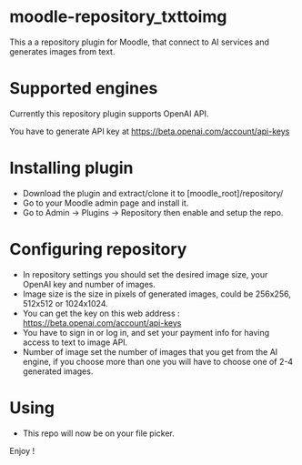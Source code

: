 # moodle-repository_txttoimg
This a a repository plugin for Moodle, that connect to AI services and generates images from text.

# Supported engines
Currently this repository plugin supports OpenAI API.

You have to generate API key at https://beta.openai.com/account/api-keys

# Installing plugin
- Download the plugin and extract/clone it to [moodle_root]/repository/
- Go to your Moodle admin page and install it.
- Go to Admin -> Plugins -> Repository then enable and setup the repo.

# Configuring repository
- In repository settings you should set the desired image size, your OpenAI key and number of images.
- Image size is the size in pixels of generated images, could be 256x256, 512x512 or 1024x1024.
- You can get the key on this web address : https://beta.openai.com/account/api-keys
- You have to sign in or log in, and set your payment info for having access to text to image API.
- Number of image set the number of images that you get from the AI engine, if you choose more than one you will have to choose one of 2-4 generated images.

# Using
- This repo will now be on your file picker.

Enjoy !